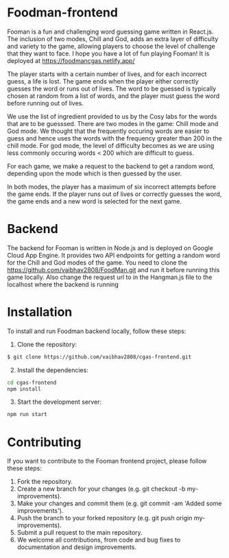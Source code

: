 # Foodman-frontend

Fooman is a fun and challenging word guessing game written in React.js. The inclusion of two modes, Chill and God, adds an extra layer of difficulty and variety to the game, allowing players to choose the level of challenge that they want to face. I hope you have a lot of fun playing Fooman! It is deployed at https://foodmancgas.netlify.app/

The player starts with a certain number of lives, and for each incorrect guess, a life is lost. The game ends when the player either correctly guesses the word or runs out of lives. The word to be guessed is typically chosen at random from a list of words, and the player must guess the word before running out of lives.

We use the list of ingredient provided to us by the Cosy labs for the words that are to be guesssed. There are two modes in the game: Chill mode and God mode. We thought that the frequently occuring words are easier to guess and hence uses the words with the frequency greater than 200 in the chill mode. For god mode, the level of difficulty becomes as we are using less commonly occuring words < 200 which are difficult to guess.

For each game, we make a request to the backend to get a random word, depending upon the mode which is then guessed by the user.

In both modes, the player has a maximum of six incorrect attempts before the game ends. If the player runs out of lives or correctly guesses the word, the game ends and a new word is selected for the next game.


# Backend
The backend for Fooman is written in Node.js and is deployed on Google Cloud App Engine. It provides two API endpoints for getting a random word for the Chill and God modes of the game. You need to clone the https://github.com/vaibhav2808/FoodMan.git and run it before running this game locally. Also change the request url to in the Hangman.js file to the localhost where the backend is running

# Installation
To install and run Foodman backend locally, follow these steps:

1. Clone the repository:
```sh
$ git clone https://github.com/vaibhav2808/cgas-frontend.git
```
2. Install the dependencies:
```sh
cd cgas-frontend
npm install
```
3. Start the development server:
```sh
npm run start
```

# Contributing
If you want to contribute to the Fooman frontend project, please follow these steps:

1. Fork the repository.
2. Create a new branch for your changes (e.g. git checkout -b my-improvements).
3. Make your changes and commit them (e.g. git commit -am 'Added some improvements').
4. Push the branch to your forked repository (e.g. git push origin my-improvements).
5. Submit a pull request to the main repository.
6. We welcome all contributions, from code and bug fixes to documentation and design improvements.
